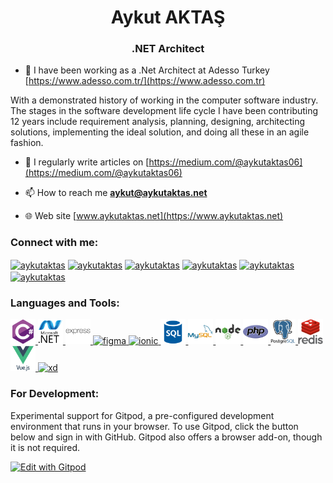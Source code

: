 <h1 align="center">Aykut AKTAŞ</h1>
<h3 align="center">.NET Architect</h3>

- 🔭 I have been working as a .Net Architect at Adesso Turkey [https://www.adesso.com.tr/](https://www.adesso.com.tr)

With a demonstrated history of working in the computer software industry. The stages in the software development life cycle I have been contributing 12 years include requirement analysis, planning, designing, architecting solutions, implementing the ideal solution, and doing all these in an agile fashion.

- 📝 I regularly write articles on [https://medium.com/@aykutaktas06](https://medium.com/@aykutaktas06)

- 📫 How to reach me **aykut@aykutaktas.net**

- 🌐 Web site [www.aykutaktas.net](https://www.aykutaktas.net)

<h3 align="left">Connect with me:</h3>
<p align="left">
<a href="https://www.linkedin.com/in/aykut-aktas" target="blank"><img align="center" src="https://cdn.jsdelivr.net/npm/simple-icons@3.0.1/icons/linkedin.svg" alt="aykutaktas" height="30" width="40" /></a>
<a href="https://www.facebook.com/aaykutaktas" target="blank"><img align="center" src="https://cdn.jsdelivr.net/npm/simple-icons@3.0.1/icons/facebook.svg" alt="aykutaktas" height="30" width="40" /></a>
<a href="https://twitter.com/Aykut__Aktas" target="blank"><img align="center" src="https://cdn.jsdelivr.net/npm/simple-icons@3.0.1/icons/twitter.svg" alt="aykutaktas" height="30" width="40" /></a>
<a href="https://www.instagram.com/ayk.aktas" target="blank"><img align="center" src="https://cdn.jsdelivr.net/npm/simple-icons@3.0.1/icons/instagram.svg" alt="aykutaktas" height="30" width="40" /></a>
<a href="https://www.youtube.com/c/AykutAktasGoogle" target="blank"><img align="center" src="https://cdn.jsdelivr.net/npm/simple-icons@3.0.1/icons/youtube.svg" alt="aykutaktas" height="30" width="40" /></a>
<a href="https://medium.com/@aykutaktas06" target="blank"><img align="center" src="https://cdn.jsdelivr.net/npm/simple-icons@3.0.1/icons/medium.svg" alt="aykutaktas" height="30" width="40" /></a>
</p>

<h3 align="left">Languages and Tools:</h3>
<p align="left"> <a href="https://www.w3schools.com/cs/" target="_blank"> <img src="https://raw.githubusercontent.com/devicons/devicon/master/icons/csharp/csharp-original.svg" alt="csharp" width="40" height="40"/> </a> <a href="https://dotnet.microsoft.com/" target="_blank"> <img src="https://raw.githubusercontent.com/devicons/devicon/master/icons/dot-net/dot-net-original-wordmark.svg" alt="dotnet" width="40" height="40"/> </a> <a href="https://expressjs.com" target="_blank"> <img src="https://raw.githubusercontent.com/devicons/devicon/master/icons/express/express-original-wordmark.svg" alt="express" width="40" height="40"/> </a> <a href="https://www.figma.com/" target="_blank"> <img src="https://www.vectorlogo.zone/logos/figma/figma-icon.svg" alt="figma" width="40" height="40"/> </a> 
<a href="https://ionicframework.com" target="_blank"> 
<img src="https://upload.wikimedia.org/wikipedia/commons/d/d1/Ionic_Logo.svg" alt="ionic" width="40" height="40"/> </a> <a href="https://www.microsoft.com/en-us/sql-server" target="_blank"> 
<img src="https://github.com/devicons/devicon/blob/master/icons/azuresqldatabase/azuresqldatabase-plain.svg" alt="mssql" width="40" height="40"/> </a> <a href="https://www.mysql.com/" target="_blank"> 
<img src="https://raw.githubusercontent.com/devicons/devicon/master/icons/mysql/mysql-original-wordmark.svg" alt="mysql" width="40" height="40"/> </a> <a href="https://nodejs.org" target="_blank"> 
<img src="https://raw.githubusercontent.com/devicons/devicon/master/icons/nodejs/nodejs-original-wordmark.svg" alt="nodejs" width="40" height="40"/> </a> <a href="https://www.php.net" target="_blank"> 
<img src="https://raw.githubusercontent.com/devicons/devicon/master/icons/php/php-original.svg" alt="php" width="40" height="40"/> </a> <a href="https://www.postgresql.org" target="_blank"> 
<img src="https://raw.githubusercontent.com/devicons/devicon/master/icons/postgresql/postgresql-original-wordmark.svg" alt="postgresql" width="40" height="40"/> </a> <a href="https://redis.io" target="_blank"> 
<img src="https://raw.githubusercontent.com/devicons/devicon/master/icons/redis/redis-original-wordmark.svg" alt="redis" width="40" height="40"/> </a> <a href="https://vuejs.org/" target="_blank"> 
<img src="https://raw.githubusercontent.com/devicons/devicon/master/icons/vuejs/vuejs-original-wordmark.svg" alt="vuejs" width="40" height="40"/> </a> <a href="https://www.adobe.com/products/xd.html" target="_blank"> 
<img src="https://cdn.worldvectorlogo.com/logos/adobe-xd.svg" alt="xd" width="40" height="40"/> 
</a>
</p>

<h3 align="left">For Development:</h3>
Experimental support for Gitpod, a pre-configured development
environment that runs in your browser. To use Gitpod, click the button below and
sign in with GitHub. Gitpod also offers a browser add-on, though it is not required.

[![Edit with Gitpod](https://gitpod.io/button/open-in-gitpod.svg)](https://gitpod.io/#https://github.com/badges/shields)
